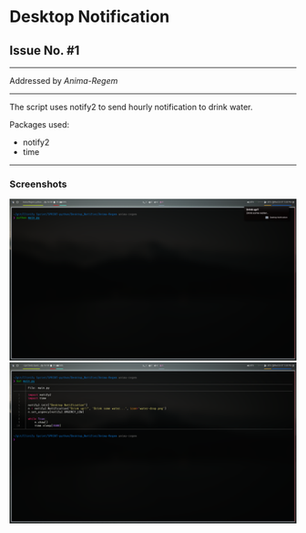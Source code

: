 # Desktop Notification
## Issue No. #1
---
Addressed by _Anima-Regem_

---

The script uses notify2 to send hourly notification to drink water.

Packages used:
- notify2
- time
---
### Screenshots

![](code.png)
![](result.png)
